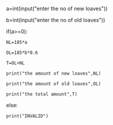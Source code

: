 a=int(input("enter the no of new loaves"))

b=int(input("enter the no of old loaves"))

if(a>=0):

    NL=185*a
    
    OL=185*b*0.6
    
    T=OL+NL
    
    print("the amount of new loaves",NL)
    
    print("the amount of old loaves",OL)
    
    print("the total amount",T)
    
else:

    print("INVALID")
    

